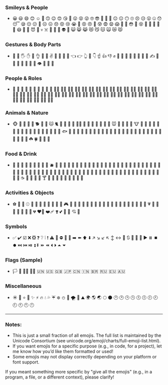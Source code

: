 
### Smileys & People
- 😀 😃 😄 😊 ☺️ 🙂 🙃 😉 😍 😘 🥰 😛 😝 😜 🤓 😎 🥳 🤗 🤔 😐 😑 😶 🙄 😣 😥 😮 🤐 😯 😴 😪 😔 😕 🙁 ☹️ 😖 😞 😟 😢 😭 🤬 😡 😠 😤 😰 😨 😧 😱 🥵 🥶 😳 🤯 😵 🥴 🤢 🤮 🤕 🤒 😷 🤧 🤥 😈 👿 💀 ☠️ 👻 🎃 🤡 👽 🤖 😺 😸 😹 😻 😼 😽 🙀 😿 😾

### Gestures & Body Parts
- 👋 🤚 🖐️ ✋ 🖖 👌 🤌 🤏 ✌️ 🤞 🤟 🤘 🤙 👈 👉 👆 🖕 👇 ☝️ 👍 👎 ✊ 👊 🤛 🤜 👏 🙌 👐 🤝 🙏 ✍️ 💅 🤳 💪 🦵 🦶 👣 👀 👁️ 👅 👄 💋

### People & Roles
- 👶 👧 🧒 👦 👩 🧑 👨 👵 🧓 👴 👩‍⚕️ 👨‍⚕️ 👩‍🎓 👨‍🎓 👩‍🏫 👨‍🏫 👩‍⚖️ 👨‍⚖️ 👩‍🌾 👨‍🌾 👩‍🍳 👨‍🍳 👩‍🔧 👨‍🔧 👩‍🏭 👨‍🏭 👩‍💼 👨‍💼 👩‍🔬 👨‍🔬 👩‍💻 👨‍💻 👩‍✈️ 👨‍✈️ 👩‍🚀 👨‍🚀 👩‍🚒 👨‍🚒 👮‍♀️ 👮‍♂️ 🕵️‍♀️ 🕵️‍♂️ 💂‍♀️ 💂‍♂️ 🧙‍♀️ 🧙‍♂️ 🧝‍♀️ 🧝‍♂️ 🧛‍♀️ 🧛‍♂️ 🧟‍♀️ 🧟‍♂️

### Animals & Nature
- 🐵 🐒 🦍 🦧 🐶 🐕 🦮 🐩 🐱 🐈 🐯 🦁 🐺 🐻 🐻‍❄️ 🐨 🐼 🦊 🦝 🐰 🐇 🐹 🐭 🐁 🐀 🦔 🦇 🐮 🐄 🐷 🐖 🐗 🐽 🐏 🐑 🐐 🦌 🐴 🐎 🦄 🐝 🐛 🦋 🐞 🐜 🐟 🐠 🐡 🐙 🦑 🦐 🦞 🦀 🦎 🐍 🐢 🐊 🐉 🐾 🌸 🌺 🌻 🌼 🌷 🌹 🥀 🌱 🌲 🌳 🌴 🌵 🌾 🌿 ☘️ 🍀 🍁 🍂 🍃

### Food & Drink
- 🍎 🍏 🍐 🍊 🍋 🍌 🍉 🍇 🍓 🫐 🍈 🍒 🍑 🥭 🍍 🥥 🥝 🍅 🥕 🥔 🥐 🥖 🥨 🥯 🥞 🧀 🍖 🍗 🥩 🥓 🍔 🍟 🍕 🌭 🥪 🌮 🌯 🥙 🧆 🥚 🍳 🥘 🍲 🥣 🥗 🍿 🧈 🧂 🍜 🍝 🍠 🍣 🍤 🍥 🥮 🍡 🥟 🥠 🥡 🍦 🍧 🍨 🍩 🍪 🎂 🍰 🧁 🥧 🍫 🍬 🍭 🍮 🍯 🥛 ☕️ 🍵 🍶 🍾 🍷 🍸 🍹 🍺 🍻 🥂 🥃 🥤 🧃 🧉 🧊

### Activities & Objects
- ⚽️ 🏀 🏈 ⚾️ 🥎 🎾 🏐 🏉 🥊 🥋 🎯 🎳 🎮 🎲 🧩 🧸 🎁 🎀 🎉 🎊 🎈 🎌 🏮 🎎 🎐 🎏 🧧 💌 💎 💍 💝 💖 💗 💙 💚 💛 💜 🖤 🤍 🤎 💔 ❤️‍🔥 ❤️‍🩹 ❣️ 💕 💞 💓 💘 💟

### Symbols
- ✅ ✔️ ☑️ ❌ ❎ ❓ ❔ ❕ ❗️ ⚠️ 🚫 ⛔️ 🔞 📛 ➡️ ⬅️ ⬆️ ⬇️ ↗️ ↘️ ↙️ ↖️ ↕️ ↔️ 🔄 🔃 🔀 🔁 🔂 ▶️ ⏸️ ⏹️ ⏺️ ⏭️ ⏮️ ⏯️ ⏫ ⏬ ⏩ ⏪ ⏴️ ⏵️ ⏶️ ⏷️

### Flags (Sample)
- 🏳️ 🏴 🏳️‍🌈 🏳️‍⚧️ 🇺🇳 🇺🇸 🇬🇧 🇯🇵 🇨🇳 🇮🇳 🇧🇷 🇷🇺 🇪🇺 🇦🇺

### Miscellaneous
- ☀️ 🌙 ⭐️ 🌟 ✨ ⚡️ 🔥 💧 💦 ☔️ ❄️ ⛄️ 🌈 🌪️ 🌋 ⛰️ 🌍 🌎 🌏 🌕 🌑 🕐 🕑 🕒 🕓 🕔 🕕 🕖 🕗 🕘 🕙 🕚 🕛

---

### Notes:
- This is just a small fraction of all emojis. The full list is maintained by the Unicode Consortium (see unicode.org/emoji/charts/full-emoji-list.html).
- If you want emojis for a specific purpose (e.g., in code, for a project), let me know how you’d like them formatted or used!
- Some emojis may not display correctly depending on your platform or font support.

If you meant something more specific by "give all the emojis" (e.g., in a program, a file, or a different context), please clarify!